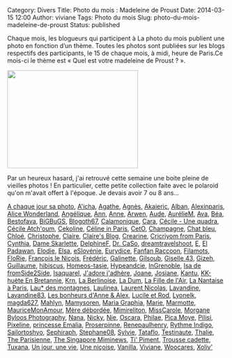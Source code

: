 Category: Divers
Title: Photo du mois : Madeleine de Proust
Date: 2014-03-15 12:00
Author: viviane
Tags: Photo du mois
Slug: photo-du-mois-madeleine-de-proust
Status: published

Chaque mois, les blogueurs qui participent à La photo du mois publient une photo en fonction d’un thème. Toutes les photos sont publiées sur les blogs respectifs des participants, le 15 de chaque mois, à midi, heure de Paris.Ce mois-ci le thème est « Quel est votre madeleine de Proust ? ».

<a href="http://www.viviane-voyages.com/wp-content/uploads/2014/03/20140314_224657.jpg"><img class="aligncenter size-medium wp-image-2871" title="polaroides" src="http://www.viviane-voyages.com/wp-content/uploads/2014/03/20140314_224657-300x225.jpg" alt="" width="300" height="225" /></a>

Par un heureux hasard, j'ai retrouvé cette semaine une boite pleine de vieilles photos ! En particulier, cette petite collection faite avec le polaroid qu'on m'avait offert à l'époque. Je devais avoir 7 ou 8 ans...

<a href="http://jetraine2.canalblog.com/" target="_blank">A chaque jour sa photo</a>, <a href="http://leblogdekat.com" target="_blank">A'icha</a>, <a href="http://legrandbazardagathe.blogspot.fr/" target="_blank">Agathe</a>, <a href="http://2mainsetkelkesriens.blogspot.ca" target="_blank">Agnès</a>, <a href="http://akai-inthesky.blogspot.com" target="_blank">Akaieric</a>, <a href="http://cocovin.net/" target="_blank">Alban</a>, <a href="http://blogs.paris.fr/unitedstatesofparis" target="_blank">Alexinparis</a>, <a href="http://wonderlandalice.wordpress.com/" target="_blank">Alice Wonderland</a>, <a href="http://chroniqueduncongeparental.wordpress.com/category/la-photo-du-mois/" target="_blank">Angélique</a>, <a href="http://anola-lemag.fr/" target="_blank">Ann</a>, <a href="http://anne-tranche-de-vie.over-blog.com/categorie-11390539.html" target="_blank">Anne</a>, <a href="http://www.chiffonsandco.fr" target="_blank">Arwen</a>, <a href="http://derriere-mes-yeux.blogspot.fr/" target="_blank">Aude</a>, <a href="http://www.aureliemenard.com/" target="_blank">AurélieM</a>, <a href="http://monbeaumanoir.wordpress.com/" target="_blank">Ava</a>, <a href="http://tigreblanc.over-blog.fr/" target="_blank">Béa</a>, <a href="http://sublime-essence.over-blog.com" target="_blank">Bestofava</a>, <a href="http://toxiq.canalblog.com" target="_blank">BiGBuGS</a>, <a href="http://blogoth67.wordpress.com" target="_blank">Blogoth67</a>, <a href="http://calamonique.com/" target="_blank">Calamonique</a>, <a href="http://c-est-reparti.blogspot.com/" target="_blank">Cara</a>, <a href="http://www.quadraetcie.fr/1/index.php?q=galerie%2Fla-photo-du-mois" target="_blank">Cécile - Une quadra</a>, <a href="http://photos.byenzo.fr/" target="_blank">Cécile Atch'oum</a>, <a href="http://www.cekoline.tumblr.com" target="_blank">Cekoline</a>, <a href="http://frenchiesinparis.over-blog.com" target="_blank">Céline in Paris</a>, <a href="http://cetomontreal.blogspot.ca/" target="_blank">CetO</a>, <a href="http://champagnefraise.wordpress.com" target="_blank">Champagne</a>, <a href="http://reverieschatbleu.canalblog.com/" target="_blank">Chat bleu</a>, <a href="http://mysweetescape.fr/" target="_blank">Chloé</a>, <a href="http://suissexpress.wordpress.com/" target="_blank">Christophe</a>, <a href="http://twolittleredcats.com" target="_blank">Claire</a>, <a href="http://www.claires-blog.com" target="_blank">Claire's Blog</a>, <a href="http://pratique-photo.blogspot.ch/" target="_blank">Crearine</a>, <a href="http://www.cricriyomfromparis.com/search/label/La%20photo%20du%20mois" target="_blank">Cricriyom from Paris</a>, <a href="http://www.boeingbleudemer.com" target="_blank">Cynthia</a>, <a href="http://www.dameskarlette.com/" target="_blank">Dame Skarlette</a>, <a href="http://mapassionbento.blogspot.fr/" target="_blank">DelphineF</a>, <a href="http://cestpasmoijeljure.com/" target="_blank">Dr. CaSo</a>, <a href="http://dreamtravelshoot.blogspot.com/" target="_blank">dreamtravelshoot</a>, <a href="http://histoiresdeux.blogspot.com" target="_blank">E</a>, <a href="http://elpadawan.wordpress.com" target="_blank">El Padawan</a>, <a href="http://foodforthoughtandmore.wordpress.com/" target="_blank">Elodie</a>, <a href="http://avecunaccent.canalblog.com" target="_blank">Elsa</a>, <a href="http://www.e-slovenie.com/fr/vie-en-slovenie/photos-du-mois/" target="_blank">eSlovénie</a>, <a href="http://occident-express.hautetfort.com" target="_blank">Eurydice</a>, <a href="http://fanfanraccoons.blogspot.com" target="_blank">Fanfan Raccoon</a>, <a href="http://filamots.wordpress.com" target="_blank">Filamots</a>, <a href="http://monsacaouvrage.canalblog.com/" target="_blank">FloRie</a>, <a href="http://vudubalcon.blogspot.fr" target="_blank">François le Niçois</a>, <a href="http://zoursland.com" target="_blank">Frédéric</a>, <a href="http://galinette-dezailes.blogspot.fr/" target="_blank">Galinette</a>, <a href="http://www.legaletas.net/blog/index.php" target="_blank">Gilsoub</a>, <a href="http://lafeedulogis43.over-blog.fr" target="_blank">Giselle 43</a>, <a href="http://cyberdilou.canalblog.com" target="_blank">Gizeh</a>, <a href="http://vraiefiction.blogspot.com" target="_blank">Guillaume</a>, <a href="http://hibiscusblog.net/category/la-photo-du-mois-2" target="_blank">hibiscus</a>, <a href="http://homeos-tasie.blogspot.fr/" target="_blank">Homeos-tasie</a>, <a href="http://hypeandcie.com/" target="_blank">Hypeandcie</a>, <a href="http://ingrenoble.ca/fr/photo-projects/photo-of-the-month/" target="_blank">InGrenoble</a>, <a href="http://www.fromside2side.com/search/label/Photo%20du%20mois" target="_blank">Isa de fromSide2Side</a>, <a href="http://isaquarel.canalblog.com/archives/la_photo_du_mois/index.html" target="_blank">Isaquarel</a>, <a href="http://jadorejadhere.canalblog.com/" target="_blank">J'adore j'adhère</a>, <a href="http://revesenmousse.over-blog.com" target="_blank">Joane</a>, <a href="http://lachataignesauvage.over-blog.com/categorie-12516589.html" target="_blank">Josiane</a>, <a href="http://www.birdsandbicycles.fr" target="_blank">Kantu</a>, <a href="http://lacachouette.over-blog.com/" target="_blank">KK-huète En Bretannie</a>, <a href="http://krn-defouloir.blogspot.com" target="_blank">Krn</a>, <a href="http://messineaventure.canalblog.com/archives/la_photo_du_mois/index.html" target="_blank">La Berlinoise</a>, <a href="http://lestetesafranchouilles.blogspot.fr/" target="_blank">La Dum</a>, <a href="http://www.lafilledelair.com/blog/la-photo-du-mois/" target="_blank">La Fille de l'Air</a>, <a href="http://www.lanantaiseaparis.com/search/label/...%20La%20Photo%20du%20Mois" target="_blank">La Nantaise à Paris</a>, <a href="http://laudesmontagnes.wordpress.com/" target="_blank">Lau* des montagnes</a>, <a href="http://laulineafaitdesphotos.com/" target="_blank">Laulinea</a>, <a href="http://www.malaxi.net" target="_blank">Laurent Nicolas</a>, <a href="http://lorgnettedunjour.canalblog.com/" target="_blank">Lavandine</a>, <a href="http://www.mon-ecrin-de-passions.com/" target="_blank">Lavandine83</a>, <a href="http://www.lesbonheurs.fr/" target="_blank">Les bonheurs d'Anne &amp; Alex</a>, <a href="http://www.destination-montreal.net" target="_blank">Lucile et Rod</a>, <a href="http://lyonelkaufmann.ch/Blog/category/blogcafe/photo-du-mois/" target="_blank">Lyonelk</a>, <a href="http://anteketborka.blogspot.com" target="_blank">magda627</a>, <a href="http://colourslife.cwol.fr/" target="_blank">Mahlyn</a>, <a href="http://chezmamysoren.over-blog.com" target="_blank">Mamysoren</a>, <a href="http://unephotodesquejepeux.wordpress.com/" target="_blank">Maria Graphia</a>, <a href="http://tribulationsdemarie.com" target="_blank">Marie</a>, <a href="http://le-tour-du-monde-de-la-marmotte.over-blog.com/" target="_blank">Marmotte</a>, <a href="http://mauricemonamour.blogspot.fr/" target="_blank">MauriceMonAmour</a>, <a href="http://meredebordee.com/" target="_blank">Mère débordée</a>, <a href="http://mimireliton.blogspot.fr" target="_blank">Mimireliton</a>, <a href="http://bonsbaisersdaustralie.wordpress.com/category/la-photo-du-mois/" target="_blank">MissCarole</a>, <a href="http://morganebyloosphoto.wordpress.com" target="_blank">Morgane Byloos Photography</a>, <a href="http://nanageek.canalblog.com/" target="_blank">Nana</a>, <a href="http://clicpassion.canalblog.com" target="_blank">Nicky</a>, <a href="http://nie-dmb.blogspot.be/" target="_blank">Nie</a>, <a href="http://bellegosse.wordpress.com/" target="_blank">Oscara</a>, <a href="http://philae.over-blog.com" target="_blank">Philae</a>, <a href="http://unpluszeroegaledeux.wordpress.com/category/photo-du-mois/" target="_blank">Pica Moye</a>, <a href="http://pilisi.over-blog.com/tag/Photo%20du%20mois/" target="_blank">Pilisi</a>, <a href="http://www.pixeline.fr/tag/photo-du-mois/" target="_blank">Pixeline</a>, <a href="http://blog.lesprincessesdemarie.com/" target="_blank">princesse Emalia</a>, <a href="http://cupsofenglishtea.wordpress.com/" target="_blank">Proserpinne</a>, <a href="http://renepaulhenry.blogspot.com" target="_blank">Renepaulhenry</a>, <a href="http://rythme-indigo.blogspot.com" target="_blank">Rythme Indigo</a>, <a href="http://www.sailortoshyo.com/tag/la-photo-du-mois/" target="_blank">Sailortoshyo</a>, <a href="http://www.sephiraph.be" target="_blank">Sephiraph</a>, <a href="http://provincecanadienne.blogspot.ca/search/label/Photo%20du%20mois" target="_blank">Stephane08</a>, <a href="http://voyageaugredesvents.blogspot.be" target="_blank">Sylvie</a>, <a href="http://luniversdetataflo.eklablog.fr/" target="_blank">Tataflo</a>, <a href="http://testinauteathome.over-blog.com/" target="_blank">Testinaute</a>, <a href="http://macatou.wordpress.com/" target="_blank">Thalie</a>, <a href="http://theparisienne.fr" target="_blank">The Parisienne</a>, <a href="http://the-singapore-miminews.blogspot.sg/search/label/La%20photo%20du%20mois" target="_blank">The Singapore Miminews</a>, <a href="http://carnetdetipiment.wordpress.com" target="_blank">Ti' Piment</a>, <a href="http://troussecadettephoto.over-blog.com/" target="_blank">Trousse cadette</a>, <a href="http://tuxana.blogspot.ca/" target="_blank">Tuxana</a>, <a href="http://www.unjourunevie.fr/tag/la-photo-du-mois/" target="_blank">Un jour, une vie</a>, <a href="http://www.journaldunenicoise.com" target="_blank">Une niçoise</a>, <a href="http://www.inmybubble.org" target="_blank">Vanilla</a>, <a href="http://www.viviane-voyages.com" target="_blank">Viviane</a>, <a href="http://woocares.wordpress.com/" target="_blank">Woocares</a>, <a href="http://xoliv.blogspot.fr" target="_blank">Xoliv'</a>

